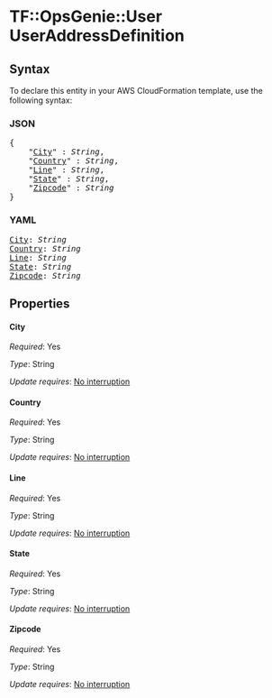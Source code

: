 # TF::OpsGenie::User UserAddressDefinition

## Syntax

To declare this entity in your AWS CloudFormation template, use the following syntax:

### JSON

<pre>
{
    "<a href="#city" title="City">City</a>" : <i>String</i>,
    "<a href="#country" title="Country">Country</a>" : <i>String</i>,
    "<a href="#line" title="Line">Line</a>" : <i>String</i>,
    "<a href="#state" title="State">State</a>" : <i>String</i>,
    "<a href="#zipcode" title="Zipcode">Zipcode</a>" : <i>String</i>
}
</pre>

### YAML

<pre>
<a href="#city" title="City">City</a>: <i>String</i>
<a href="#country" title="Country">Country</a>: <i>String</i>
<a href="#line" title="Line">Line</a>: <i>String</i>
<a href="#state" title="State">State</a>: <i>String</i>
<a href="#zipcode" title="Zipcode">Zipcode</a>: <i>String</i>
</pre>

## Properties

#### City

_Required_: Yes

_Type_: String

_Update requires_: [No interruption](https://docs.aws.amazon.com/AWSCloudFormation/latest/UserGuide/using-cfn-updating-stacks-update-behaviors.html#update-no-interrupt)

#### Country

_Required_: Yes

_Type_: String

_Update requires_: [No interruption](https://docs.aws.amazon.com/AWSCloudFormation/latest/UserGuide/using-cfn-updating-stacks-update-behaviors.html#update-no-interrupt)

#### Line

_Required_: Yes

_Type_: String

_Update requires_: [No interruption](https://docs.aws.amazon.com/AWSCloudFormation/latest/UserGuide/using-cfn-updating-stacks-update-behaviors.html#update-no-interrupt)

#### State

_Required_: Yes

_Type_: String

_Update requires_: [No interruption](https://docs.aws.amazon.com/AWSCloudFormation/latest/UserGuide/using-cfn-updating-stacks-update-behaviors.html#update-no-interrupt)

#### Zipcode

_Required_: Yes

_Type_: String

_Update requires_: [No interruption](https://docs.aws.amazon.com/AWSCloudFormation/latest/UserGuide/using-cfn-updating-stacks-update-behaviors.html#update-no-interrupt)

